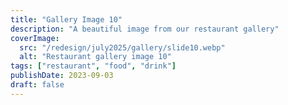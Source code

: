 ```yaml
---
title: "Gallery Image 10"
description: "A beautiful image from our restaurant gallery"
coverImage:
  src: "/redesign/july2025/gallery/slide10.webp"
  alt: "Restaurant gallery image 10"
tags: ["restaurant", "food", "drink"]
publishDate: 2023-09-03
draft: false
---
```

